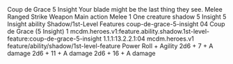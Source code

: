<ability>
  <name>Coup de Grace</name>
  <cost>5 Insight</cost>
  <flavor>Your blade might be the last thing they see.</flavor>
  <keywords>
    <keyword>Melee</keyword>
    <keyword>Ranged</keyword>
    <keyword>Strike</keyword>
    <keyword>Weapon</keyword>
  </keywords>
  <type>Main action</type>
  <distance>Melee 1</distance>
  <target>One creature</target>
  <metadata>
    <class>shadow</class>
    <cost>5 Insight</cost>
    <cost_amount>5</cost_amount>
    <cost_resource>Insight</cost_resource>
    <feature_type>ability</feature_type>
    <file_dpath>Shadow/1st-Level Features</file_dpath>
    <item_id>coup-de-grace-5-insight</item_id>
    <item_index>04</item_index>
    <item_name>Coup de Grace (5 Insight)</item_name>
    <level>1</level>
    <scc>mcdm.heroes.v1:feature.ability.shadow.1st-level-feature:coup-de-grace-5-insight</scc>
    <scdc>1.1.1:13.2.2.1:04</scdc>
    <source>mcdm.heroes.v1</source>
    <type>feature/ability/shadow/1st-level-feature</type>
  </metadata>
  <effects>
    <effect type="roll">
      <roll>Power Roll + Agility</roll>
      <t1>2d6 + 7 + A damage</t1>
      <t2>2d6 + 11 + A damage</t2>
      <t3>2d6 + 16 + A damage</t3>
    </effect>
  </effects>
</ability>
